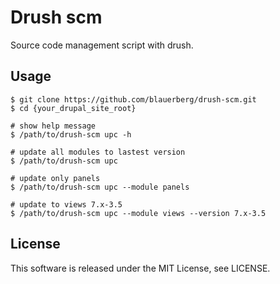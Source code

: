 # Drush scm
Source code management script with drush.

## Usage

```
$ git clone https://github.com/blauerberg/drush-scm.git
$ cd {your_drupal_site_root}

# show help message
$ /path/to/drush-scm upc -h

# update all modules to lastest version
$ /path/to/drush-scm upc

# update only panels
$ /path/to/drush-scm upc --module panels

# update to views 7.x-3.5
$ /path/to/drush-scm upc --module views --version 7.x-3.5
```

## License
This software is released under the MIT License, see LICENSE.
